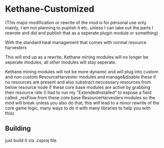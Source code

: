 ﻿Kethane-Customized
=======

(This major modification or rewrite of the mod is for personal use only mainly, I am not planning to puplish it etc. unless I can take out the parts I rewrote and did and publish that as a seperate plugin module or something)

With the standard heat management that comes with normal resource harvesters

This will end up as a rewrite, Kethane mining modules will no longer be seperate modules, all other modules will stay seperate.

Kethane mining modules will not be more dynamic and will plug into custom and non custom ResourceHarvester modules and manage&disable these if no resources are present and also substract neccessary resources from below resource node if these core base modules are active by grabbing their resource rate (I had to run my "ExtendedInstalled" to expose a field called _resFlow from these core base ResourceHarvesters modules so the mod will break unless you also do that, this will lead to a minor rewrite of the core game logic, many ways to do it with many libraries to help you with this)

Building
--------

just build it via .csproj file
